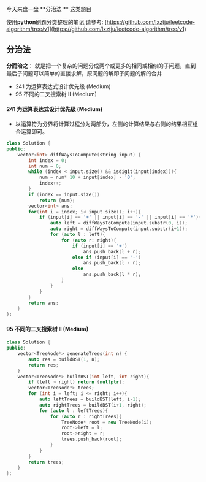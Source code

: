 ﻿今天来盘一盘 **分治法 ** 这类题目



使用**python**刷题分类整理的笔记,请参考:  [https://github.com/lxztju/leetcode-algorithm/tree/v1](https://github.com/lxztju/leetcode-algorithm/tree/v1)

## 分治法
**分而治之**： 就是把一个复杂的问题分成两个或更多的相同或相似的子问题，直到最后子问题可以简单的直接求解，原问题的解即子问题的解的合并


* 241 	为运算表达式设计优先级 (Medium)
* 95 不同的二叉搜索树 II (Medium)


#### 241 	为运算表达式设计优先级 (Medium)

* 以运算符为分界将计算过程分为两部分，左侧的计算结果与右侧的结果相互组合运算即可。

```c++
class Solution {
public:
    vector<int> diffWaysToCompute(string input) {
        int index = 0;
        int num = 0;
        while (index < input.size() && isdigit(input[index])){
            num = num* 10 + input[index] - '0';
            index++;
        }
        if (index == input.size())
            return {num};
        vector<int> ans;
        for(int i = index; i< input.size(); i++){
            if (input[i] == '+' || input[i] == '-' || input[i] == '*'){
                auto left = diffWaysToCompute(input.substr(0, i));
                auto right = diffWaysToCompute(input.substr(i+1));
                for (auto l : left){
                    for (auto r: right){
                        if (input[i] == '+')
                            ans.push_back(l + r);
                        else if (input[i] == '-')
                            ans.push_back(l - r);
                        else
                            ans.push_back(l * r);
                    }
                }
            }
        }
        return ans;
    }
};
```



#### 95 不同的二叉搜索树 II (Medium)

```c++
class Solution {
public:
    vector<TreeNode*> generateTrees(int n) {    
        auto res = buildBST(1, n);
        return res; 
    }
    vector<TreeNode*> buildBST(int left, int right){
        if (left > right) return {nullptr};
        vector<TreeNode*> trees;
        for (int i = left; i <= right; i++){
            auto leftTrees = buildBST(left, i-1);
            auto rightTrees = buildBST(i+1, right);
            for (auto l : leftTrees){
                for (auto r : rightTrees){
                    TreeNode* root = new TreeNode(i);
                    root->left = l;
                    root->right = r;
                    trees.push_back(root);
                }
            }
        }
        return trees;
    }
};
```